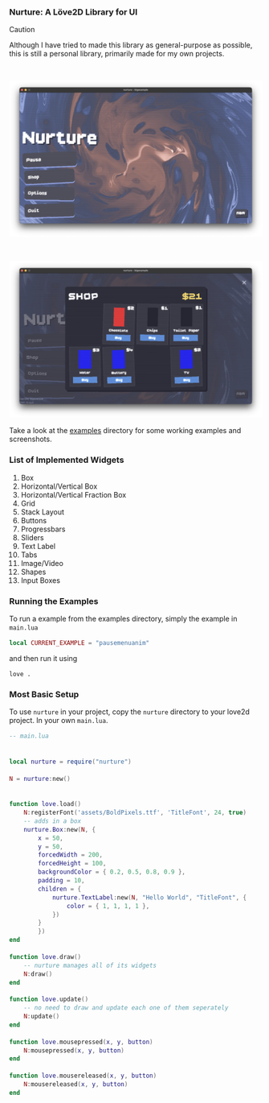 ### Nurture: A Löve2D Library for UI

> [!CAUTION]
> Although I have tried to made this library as general-purpose as possible, this is still a personal library, primarily made for my own projects.

<br>


[![img](https://raw.githubusercontent.com/namishh/nurture/refs/heads/main/examples/screenshots/nurture.png)](https://github.com/namishh/nurture/blob/main/examples/bigexample.lua)


<br>

[![img](https://raw.githubusercontent.com/namishh/nurture/refs/heads/main/examples/screenshots/shop.png)](https://github.com/namishh/nurture/blob/main/examples/inputtest.lua)

Take a look at the [examples](https://github.com/namishh/nurture/tree/main/examples) directory for some working examples and screenshots.

### List of Implemented Widgets

1. Box
2. Horizontal/Vertical Box
3. Horizontal/Vertical Fraction Box
4. Grid
5. Stack Layout
6. Buttons
7. Progressbars
8. Sliders
9. Text Label
10. Tabs
11. Image/Video
12. Shapes
13. Input Boxes


### Running the Examples

To run a example from the examples directory, simply the example in `main.lua`

```lua
local CURRENT_EXAMPLE = "pausemenuanim"
```

and then run it using

```
love .
```

### Most Basic Setup

To use `nurture` in your project, copy the `nurture` directory to your love2d project. In your own `main.lua`.

```lua
-- main.lua


local nurture = require("nurture")

N = nurture:new()


function love.load()
    N:registerFont('assets/BoldPixels.ttf', 'TitleFont', 24, true)
    -- adds in a box
    nurture.Box:new(N, {
        x = 50,
        y = 50,
        forcedWidth = 200,
        forcedHeight = 100,
        backgroundColor = { 0.2, 0.5, 0.8, 0.9 },
        padding = 10,
        children = {
            nurture.TextLabel:new(N, "Hello World", "TitleFont", {
                color = { 1, 1, 1, 1 },
            })
        }
        })
end

function love.draw()
    -- nurture manages all of its widgets
    N:draw()
end

function love.update()
    -- no need to draw and update each one of them seperately
    N:update()
end

function love.mousepressed(x, y, button)
    N:mousepressed(x, y, button)
end

function love.mousereleased(x, y, button)
    N:mousereleased(x, y, button)
end

```
